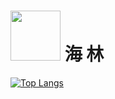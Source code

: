 # <img src="https://gifdb.com/images/high/leaves-dance-along-the-wind-5qvyhia18alj159w.webp" width="80" height="80"> 海 林

[![Top Langs](https://github-readme-stats.vercel.app/api/top-langs/?username=HFHL&layout=compact)](https://github.com/HFHL/github-readme-stats)

